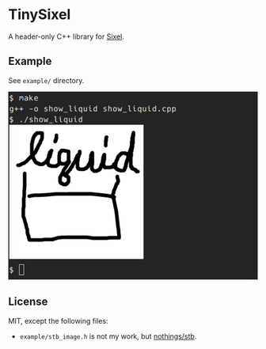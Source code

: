 # TinySixel

A header-only C++ library for [Sixel](https://en.wikipedia.org/wiki/Sixel).

## Example

See `example/` directory.

![](screenshot.png)

## License

MIT, except the following files:

- `example/stb_image.h` is not my work, but [nothings/stb](https://github.com/nothings/stb).
